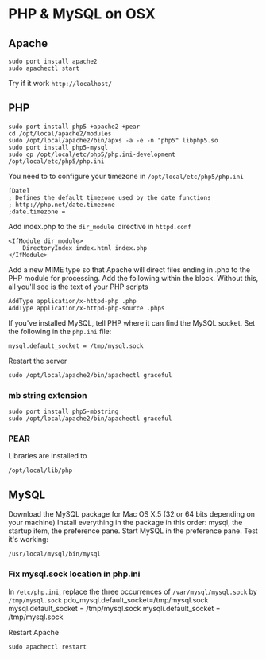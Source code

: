 # PHP & MySQL on OSX

## Apache ##

	sudo port install apache2
	sudo apachectl start
	
Try if it work `http://localhost/`

## PHP ##

	sudo port install php5 +apache2 +pear
	cd /opt/local/apache2/modules
	sudo /opt/local/apache2/bin/apxs -a -e -n "php5" libphp5.so
	sudo port install php5-mysql
	sudo cp /opt/local/etc/php5/php.ini-development /opt/local/etc/php5/php.ini
	
You need to to configure your timezone in `/opt/local/etc/php5/php.ini`

	[Date]
	; Defines the default timezone used by the date functions
	; http://php.net/date.timezone
	;date.timezone =
	
Add index.php to the `dir_module `directive in `httpd.conf`

	<IfModule dir_module>
	    DirectoryIndex index.html index.php
	</IfModule>
	
Add a new MIME type so that Apache will direct files ending in .php to the PHP module for processing. Add the following within the <IfModule mime_module> block. Without this, all you'll see is the text of your PHP scripts

	AddType application/x-httpd-php .php
	AddType application/x-httpd-php-source .phps
	
If you've installed MySQL, tell PHP where it can find the MySQL socket. Set the following in the `php.ini` file:

	mysql.default_socket = /tmp/mysql.sock

Restart the server

	sudo /opt/local/apache2/bin/apachectl graceful
	
### mb string extension ###

	sudo port install php5-mbstring
	sudo /opt/local/apache2/bin/apachectl graceful
	
### PEAR ###

Libraries are installed to 

	/opt/local/lib/php

## MySQL ##

Download the MySQL package for Mac OS X.5 (32 or 64 bits depending on your machine)
Install everything in the package in this order: mysql, the startup item, the preference pane.
Start MySQL in the preference pane.
Test it's working:

	/usr/local/mysql/bin/mysql

### Fix mysql.sock location in php.ini

In `/etc/php.ini`, replace the three occurrences of `/var/mysql/mysql.sock` by `/tmp/mysql.sock`
	pdo_mysql.default_socket=/tmp/mysql.sock
	mysql.default_socket = /tmp/mysql.sock
	mysqli.default_socket = /tmp/mysql.sock

Restart Apache

	sudo apachectl restart
